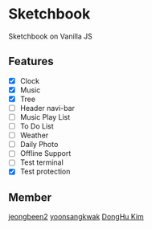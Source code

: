 # Sketchbook

Sketchbook on Vanilla JS

## Features

- [x] Clock
- [x] Music
- [x] Tree
- [ ] Header navi-bar
- [ ] Music Play List
- [ ] To Do List
- [ ] Weather
- [ ] Daily Photo
- [ ] Offline Support
- [ ] Test terminal
- [x] Test protection

## Member

[jeongbeen2](https://github.com/jeongbeen2)
[yoonsangkwak](https://github.com/yoonsangkwak)
[DongHu Kim](https://github.com/GooCdhkim)
